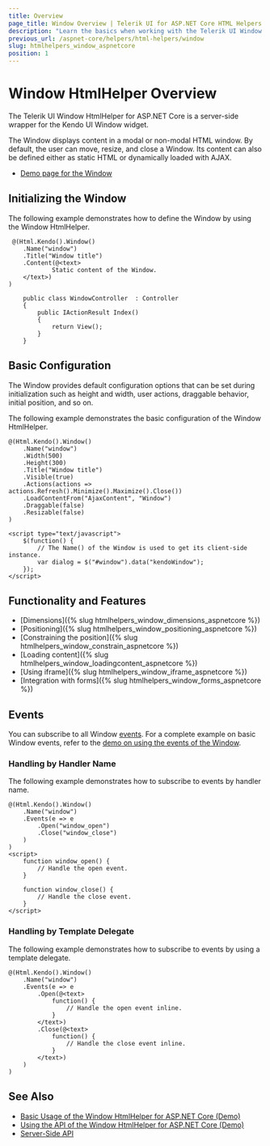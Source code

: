 ```yaml
---
title: Overview
page_title: Window Overview | Telerik UI for ASP.NET Core HTML Helpers
description: "Learn the basics when working with the Telerik UI Window HtmlHelper for ASP.NET Core (MVC 6 or ASP.NET Core MVC)."
previous_url: /aspnet-core/helpers/html-helpers/window
slug: htmlhelpers_window_aspnetcore
position: 1
---
```


# Window HtmlHelper Overview

The Telerik UI Window HtmlHelper for ASP.NET Core is a server-side wrapper for the Kendo UI Window widget.

The Window displays content in a modal or non-modal HTML window. By default, the user can move, resize, and close a Window. Its content can also be defined either as static HTML or dynamically loaded with AJAX.

* [Demo page for the Window](https://demos.telerik.com/aspnet-core/window/index)

## Initializing the Window

The following example demonstrates how to define the Window by using the Window HtmlHelper.

```Razor
 @(Html.Kendo().Window()
    .Name("window")
    .Title("Window title")
    .Content(@<text>
            Static content of the Window.
    </text>)
)
```
```Controller
    public class WindowController  : Controller
    {
        public IActionResult Index()
        {
            return View();
        }
    }
```

## Basic Configuration

The Window provides default configuration options that can be set during initialization such as height and width, user actions, draggable behavior, initial position, and so on.

The following example demonstrates the basic configuration of the Window HtmlHelper.

    @(Html.Kendo().Window()
        .Name("window")
        .Width(500)
        .Height(300)
        .Title("Window title")
        .Visible(true)
        .Actions(actions => actions.Refresh().Minimize().Maximize().Close())
        .LoadContentFrom("AjaxContent", "Window")
        .Draggable(false)
        .Resizable(false)
    )

    <script type="text/javascript">
        $(function() {
            // The Name() of the Window is used to get its client-side instance.
            var dialog = $("#window").data("kendoWindow");
        });
    </script>

## Functionality and Features

* [Dimensions]({% slug htmlhelpers_window_dimensions_aspnetcore %})
* [Positioning]({% slug htmlhelpers_window_positioning_aspnetcore %})
* [Constraining the position]({% slug htmlhelpers_window_constrain_aspnetcore %})
* [Loading content]({% slug htmlhelpers_window_loadingcontent_aspnetcore %})
* [Using iframe]({% slug htmlhelpers_window_iframe_aspnetcore %})
* [Integration with forms]({% slug htmlhelpers_window_forms_aspnetcore %})

## Events

You can subscribe to all Window [events](/api/Kendo.Mvc.UI.Fluent/WindowEventBuilder). For a complete example on basic Window events, refer to the [demo on using the events of the Window](https://demos.telerik.com/aspnet-core/window/events).

### Handling by Handler Name

The following example demonstrates how to subscribe to events by handler name.

    @(Html.Kendo().Window()
        .Name("window")
        .Events(e => e
            .Open("window_open")
            .Close("window_close")
        )
    )
    <script>
        function window_open() {
            // Handle the open event.
        }

        function window_close() {
            // Handle the close event.
        }
    </script>


### Handling by Template Delegate

The following example demonstrates how to subscribe to events by using a template delegate.

    @(Html.Kendo().Window()
        .Name("window")
        .Events(e => e
            .Open(@<text>
                function() {
                    // Handle the open event inline.
                }
            </text>)
            .Close(@<text>
                function() {
                    // Handle the close event inline.
                }
            </text>)
        )
    )

## See Also

* [Basic Usage of the Window HtmlHelper for ASP.NET Core (Demo)](https://demos.telerik.com/aspnet-core/window/index)
* [Using the API of the Window HtmlHelper for ASP.NET Core (Demo)](https://demos.telerik.com/aspnet-core/window/api)
* [Server-Side API](/api/window)

